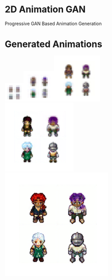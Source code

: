 # 2D Animation GAN
 Progressive GAN Based Animation Generation
 
# Generated Animations
 
 <img src="assets/generated_4.gif" width="58" height="58"/><img src="assets/generated_8.gif" width="96" height="96"/><img src="assets/generated_16.gif" width="144" height="144"/><img src="assets/generated_32.gif" width="216" height="216"/><img src="assets/generated_64.gif" width="324" height="324"/>

